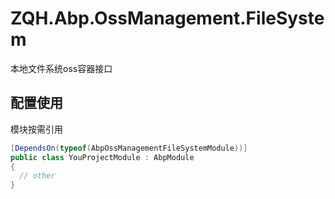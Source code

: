 # ZQH.Abp.OssManagement.FileSystem

本地文件系统oss容器接口 

## 配置使用

模块按需引用

```csharp
[DependsOn(typeof(AbpOssManagementFileSystemModule))]
public class YouProjectModule : AbpModule
{
  // other
}
```
